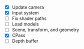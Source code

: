 - [x] Update camera
- [x] Input system
- [ ] Fix shader paths
- [ ] Load models
- [ ] Scene, transform, and geometry
- [x] CPass
- [ ] Depth buffer